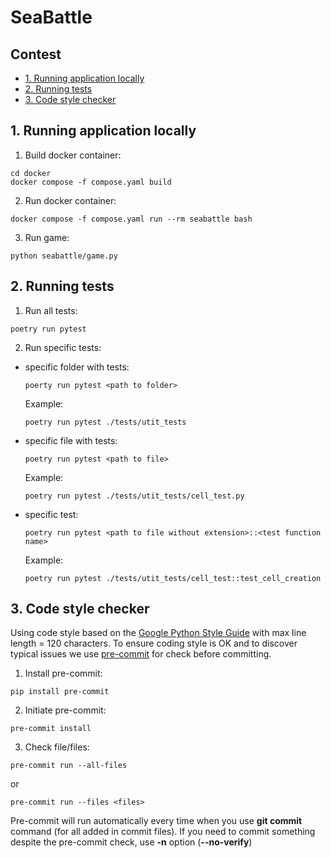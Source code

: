 # SeaBattle

## Contest
- [1. Running application locally](#1-running-application-locally)
- [2. Running tests](#2-running-tests)
- [3. Code style checker](#3-code-style-checker)

## 1. Running application locally

1) Build docker container:

```commandline
cd docker
docker compose -f compose.yaml build
```

2) Run docker container:

```commandline
docker compose -f compose.yaml run --rm seabattle bash
```

3) Run game:

```commandline
python seabattle/game.py
```

## 2. Running tests

1) Run all tests:

```commandline
poetry run pytest
```

2) Run specific tests:

- specific folder with tests:

    ```commandline
    poerty run pytest <path to folder>
    ```

    Example:

    ```commandline
    poetry run pytest ./tests/utit_tests
    ```

- specific file with tests:

    ```commandline
    poetry run pytest <path to file>
    ```

    Example:

    ```commandline
    poetry run pytest ./tests/utit_tests/cell_test.py
    ```

- specific test:

    ```commandline
    poetry run pytest <path to file without extension>::<test function name>
    ```

    Example:

    ```commandline
    poetry run pytest ./tests/utit_tests/cell_test::test_cell_creation
    ```

## 3. Code style checker

Using code style based on the
[Google Python Style Guide](https://google.github.io/styleguide/pyguide.html)
with max line length = 120 characters.
To ensure coding style is OK and to discover typical issues we use [pre-commit](https://pre-commit.com)
for check before committing.

1) Install pre-commit:

```commandline
pip install pre-commit
```

2) Initiate pre-commit:

```commandline
pre-commit install
```

3) Check file/files:

```commandline
pre-commit run --all-files
```

or

```commandline
pre-commit run --files <files>
```

Pre-commit will run automatically every time when you use **git commit** command
(for all added in commit files).
If you need to commit something despite the pre-commit check, use **-n** option (**--no-verify**)
